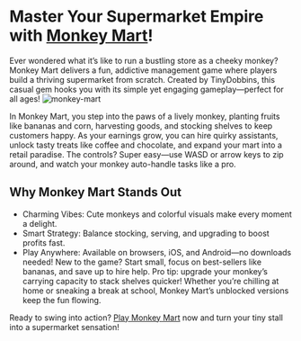 # Master Your Supermarket Empire with [Monkey Mart](https://monkeymart.io/online)!

Ever wondered what it’s like to run a bustling store as a cheeky monkey? Monkey Mart delivers a fun, addictive management game where players build a thriving supermarket from scratch. Created by TinyDobbins, this casual gem hooks you with its simple yet engaging gameplay—perfect for all ages!
![monkey-mart](https://defold.com/images/games/monkeymart-half.png)

In Monkey Mart, you step into the paws of a lively monkey, planting fruits like bananas and corn, harvesting goods, and stocking shelves to keep customers happy. As your earnings grow, you can hire quirky assistants, unlock tasty treats like coffee and chocolate, and expand your mart into a retail paradise. The controls? Super easy—use WASD or arrow keys to zip around, and watch your monkey auto-handle tasks like a pro.

## Why Monkey Mart Stands Out
* Charming Vibes: Cute monkeys and colorful visuals make every moment a delight.
* Smart Strategy: Balance stocking, serving, and upgrading to boost profits fast.
* Play Anywhere: Available on browsers, iOS, and Android—no downloads needed!
New to the game? Start small, focus on best-sellers like bananas, and save up to hire help. Pro tip: upgrade your monkey’s carrying capacity to stack shelves quicker! Whether you’re chilling at home or sneaking a break at school, Monkey Mart’s unblocked versions keep the fun flowing.

Ready to swing into action? [Play Monkey Mart](https://monkeymart.io/online) now and turn your tiny stall into a supermarket sensation!
